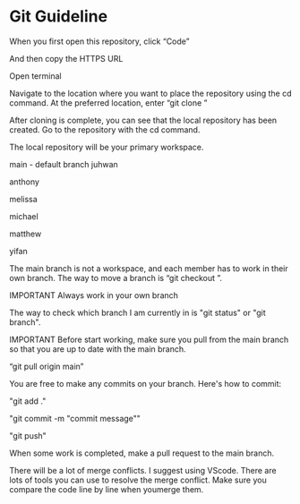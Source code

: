 # Git Guideline

  When you first open this repository, click “Code”


  And then copy the HTTPS URL


  Open terminal


  Navigate to the location where you want to place the repository using the cd command. At the preferred location, enter “git clone <URL>”

  
  After cloning is complete, you can see that the local repository has been created. Go to the repository with the cd command.

  
  The local repository will be your primary workspace.

  
  main - default branch juhwan
  
  anthony
  
  melissa
  
  michael
  
  matthew
  
  yifan

  
  The main branch is not a workspace, and each member has to work in their own branch. The way to move a branch is “git checkout <branch name>”.

  
  IMPORTANT Always work in your own branch
  
  The way to check which branch I am currently in is "git status" or "git branch".

  
  IMPORTANT Before start working, make sure you pull from the main branch so that you are up to date with the main branch.
  
  “git pull origin main”

  
  You are free to make any commits on your branch. Here's how to commit:
  
  "git add ."
  
  "git commit -m "commit message""
  
  "git push"

  
  When some work is completed, make a pull request to the main branch.
  
  
  There will be a lot of merge conflicts. I suggest using VScode. There are lots of tools you can use to resolve the merge conflict. Make sure you compare the code line by line when youmerge them.
